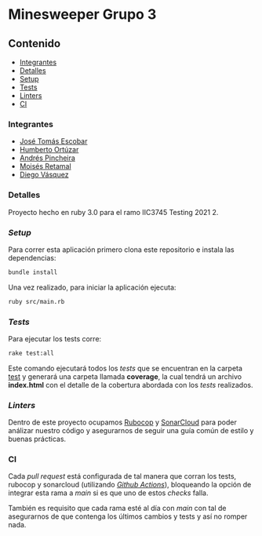 # Minesweeper Grupo 3

## Contenido

- [Integrantes](#integrantes)
- [Detalles](#detalles)
- [Setup](#setup)
- [Tests](#tests)
- [Linters](#linters)
- [CI](#ci)

### Integrantes

- [José Tomás Escobar](https://github.com/JohnTrombon)
- [Humberto Ortúzar](https://github.com/humbertoortuzar)
- [Andrés Pincheira](https://github.com/arpincheira)
- [Moisés Retamal](https://github.com/meretamal)
- [Diego Vásquez](https://github.com/dhvasquez)

### Detalles

Proyecto hecho en ruby 3.0 para el ramo IIC3745 Testing 2021 2.

### _Setup_

Para correr esta aplicación primero clona este repositorio e instala las dependencias:

```bash
bundle install
```

Una vez realizado, para iniciar la aplicación ejecuta:

```bash
ruby src/main.rb
```

### _Tests_

Para ejecutar los tests corre:

```bash
rake test:all
```

Este comando ejecutará todos los _tests_ que se encuentran en la carpeta [test](./test) y generará una carpeta llamada **coverage**, la cual tendrá un archivo **index.html** con el detalle de la cobertura abordada con los _tests_ realizados.

### _Linters_

Dentro de este proyecto ocupamos [Rubocop](https://rubocop.org/) y [SonarCloud](https://sonarcloud.io/) para poder análizar nuestro código y asegurarnos de seguir una guía común de estilo y buenas prácticas.

### CI

Cada _pull request_ está configurada de tal manera que corran los tests, rubocop y sonarcloud (utilizando [_Github Actions_](./.github/workflows/rubyworkflow.yml)), bloqueando la opción de integrar esta rama a _main_ si es que uno de estos _checks_ falla.

También es requisito que cada rama esté al día con _main_ con tal de asegurarnos de que contenga los últimos cambios y tests y así no romper nada.
